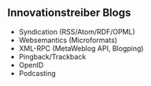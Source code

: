 ## Innovationstreiber Blogs

* Syndication (RSS/Atom/RDF/OPML)
* Websemantics (Microformats)
* XML-RPC (MetaWeblog API, Blogping)
* Pingback/Trackback
* OpenID
* Podcasting
